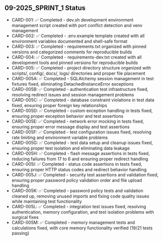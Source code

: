 ## 09-2025_SPRINT_1 Status

- CARD-001: ✅ Completed - dev.sh development environment management script created with port conflict detection and venv management
- CARD-002: ✅ Completed - .env.example template created with all environment variables documented and shell-safe format
- CARD-003: ✅ Completed - requirements.txt organized with pinned versions and categorized comments for reproducible builds
- CARD-004: ✅ Completed - requirements-dev.txt created with all development tools and pinned versions for reproducible builds
- CARD-005: ✅ Completed - project directory structure organized with scripts/, config/, docs/, logs/ directories and proper file placement
- CARD-005A: ✅ Completed - SQLAlchemy session management in test fixtures fixed, eliminating DetachedInstanceError exceptions
- CARD-005B: ✅ Completed - authentication test infrastructure fixed, resolving redirect issues and session management problems
- CARD-005C: ✅ Completed - database constraint violations in test data fixed, ensuring proper foreign key relationships
- CARD-005D: ✅ Completed - custom exception handling in tests fixed, ensuring proper exception behavior and test assertions
- CARD-005E: ✅ Completed - network error mocking in tests fixed, ensuring proper error message display and test assertions
- CARD-005F: ✅ Completed - test configuration issues fixed, resolving rate limiting and environment variable problems
- CARD-005G: ✅ Completed - test data setup and cleanup issues fixed, ensuring proper test isolation and eliminating data leakage
- CARD-005H: ✅ Completed - flash message assertions in tests fixed, reducing failures from 17 to 6 and ensuring proper redirect handling
- CARD-005I: ✅ Completed - status code assertions in tests fixed, ensuring proper HTTP status codes and redirect behavior handling
- CARD-005J: ✅ Completed - security test assertions and validation fixed, ensuring proper password policy validation order and file upload handling
- CARD-005K: ✅ Completed - password policy tests and validation cleaned up, removing unused imports and fixing code quality issues while maintaining test functionality
- CARD-005L: ✅ Completed - integration test issues fixed, resolving authentication, memory configuration, and test isolation problems with surgical fixes
- CARD-005M: ✅ Completed - memory management tests and calculations fixed, with core memory functionality verified (19/21 tests passing)
